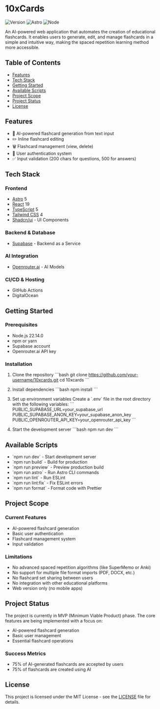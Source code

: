 # 10xCards

![Version](https://img.shields.io/badge/version-0.0.1-blue.svg)
![Astro](https://img.shields.io/badge/Astro-5.5.5-orange.svg)
![Node](https://img.shields.io/badge/node-22.14.0-green.svg)

An AI-powered web application that automates the creation of educational flashcards. It enables users to generate, edit, and manage flashcards in a simple and intuitive way, making the spaced repetition learning method more accessible.

## Table of Contents
- [Features](#features)
- [Tech Stack](#tech-stack)
- [Getting Started](#getting-started)
- [Available Scripts](#available-scripts)
- [Project Scope](#project-scope)
- [Project Status](#project-status)
- [License](#license)

## Features

- 🤖 AI-powered flashcard generation from text input
- ✏️ Inline flashcard editing
- 🗑️ Flashcard management (view, delete)
- 👤 User authentication system
- ✅ Input validation (200 chars for questions, 500 for answers)

## Tech Stack

### Frontend
- [Astro](https://astro.build/) 5
- [React](https://reactjs.org/) 19
- [TypeScript](https://www.typescriptlang.org/) 5
- [Tailwind CSS](https://tailwindcss.com/) 4
- [Shadcn/ui](https://ui.shadcn.com/) - UI Components

### Backend & Database
- [Supabase](https://supabase.com/) - Backend as a Service

### AI Integration
- [Openrouter.ai](https://openrouter.ai/) - AI Models

### CI/CD & Hosting
- GitHub Actions
- DigitalOcean

## Getting Started

### Prerequisites

- Node.js 22.14.0
- npm or yarn
- Supabase account
- Openrouter.ai API key

### Installation

1. Clone the repository
\`\`\`bash
git clone https://github.com/your-username/10xcards.git
cd 10xcards
\`\`\`

2. Install dependencies
\`\`\`bash
npm install
\`\`\`

3. Set up environment variables
Create a \`.env\` file in the root directory with the following variables:
\`\`\`
PUBLIC_SUPABASE_URL=your_supabase_url
PUBLIC_SUPABASE_ANON_KEY=your_supabase_anon_key
PUBLIC_OPENROUTER_API_KEY=your_openrouter_api_key
\`\`\`

4. Start the development server
\`\`\`bash
npm run dev
\`\`\`

## Available Scripts

- \`npm run dev\` - Start development server
- \`npm run build\` - Build for production
- \`npm run preview\` - Preview production build
- \`npm run astro\` - Run Astro CLI commands
- \`npm run lint\` - Run ESLint
- \`npm run lint:fix\` - Fix ESLint errors
- \`npm run format\` - Format code with Prettier

## Project Scope

### Current Features
- AI-powered flashcard generation
- Basic user authentication
- Flashcard management system
- Input validation

### Limitations
- No advanced spaced repetition algorithms (like SuperMemo or Anki)
- No support for multiple file format imports (PDF, DOCX, etc.)
- No flashcard set sharing between users
- No integration with other educational platforms
- Web version only (no mobile apps)

## Project Status

The project is currently in MVP (Minimum Viable Product) phase. The core features are being implemented with a focus on:
- AI-powered flashcard generation
- Basic user management
- Essential flashcard operations

### Success Metrics
- 75% of AI-generated flashcards are accepted by users
- 75% of flashcards are created using AI

## License

This project is licensed under the MIT License - see the [LICENSE](LICENSE) file for details.
